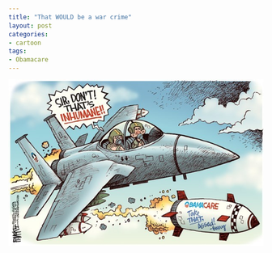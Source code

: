 ```yaml
---
title: "That WOULD be a war crime"
layout: post
categories:
- cartoon
tags:
- Obamacare
---
```


![That WOULD be a war crime](/assets/img/2013/09/20130905-inhumane.jpg)
